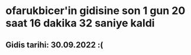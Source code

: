 # ofarukbicer'in gidisine son 1 gun 20 saat 16 dakika 32 saniye kaldi

## Gidis tarihi: 30.09.2022 :(